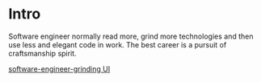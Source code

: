 # Intro
Software engineer normally read more, grind more technologies and then use less 
and elegant code in work. The best career is a pursuit of craftsmanship spirit.

[software-engineer-grinding UI](https://anonyknight.github.io/software-engineer-grinding/)